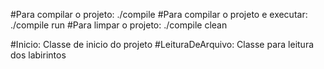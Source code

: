 #Para compilar o projeto: 
    ./compile
#Para compilar o projeto e executar:
    ./compile run
#Para limpar o projeto:
    ./compile clean

#Inicio: 
    Classe de inicio do projeto
#LeituraDeArquivo:
    Classe para leitura dos labirintos
